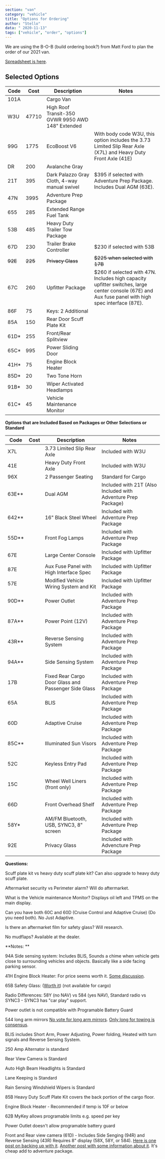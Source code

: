 ```yaml
---
section: "van"
category: "vehicle"
title: "Options for Ordering"
author: "Stello"
data: " 2020-11-13"
tags: ["vehicle", "order", "options"]
---
```


We are using the B-O-B (build ordering book?) from Matt Ford to plan the order of our 2021 van.

[Spreadsheet is here](https://docs.google.com/spreadsheets/d/1GbHanoyVEuOgMkrxPkj72uFH5GokW-yG0rvje04YDuk/edit?usp=sharing).

## Selected Options

| Code    | Cost    | Description                                       | Notes                                                        |
| ------- | ------- | ------------------------------------------------- | ------------------------------------------------------------ |
| 101A    |         | Cargo Van                                         |                                                              |
| W3U     | 47710   | High Roof Transit-350 GVWR 9950 AWD 148" Extended |                                                              |
| 99G     | 1775    | EcoBoost V6                                       | With body code W3U, this option includes the 3.73 Limited Slip Rear Axle (X7L) and Heavy Duty Front Axle (41E) |
| DR      | 200     | Avalanche Gray                                    |                                                              |
| 21T     | 395     | Dark Palazzo Gray Cloth, 4-way manual swivel      | $395 if selected with Adventure Prep Package.  Includes Dual AGM (63E). |
| 47N     | 3995    | Adventure Prep Package                            |                                                              |
| 655     | 285     | Extended Range Fuel Tank                          |                                                              |
| 53B     | 485     | Heavy Duty Trailer Tow Package                    |                                                              |
| 67D     | 230     | Trailer Brake Controller                          | $230 if selected with 53B                                    |
| ~~92E~~ | ~~225~~ | ~~Privacy Glass~~                                 | ~~$225 when selected with 17B~~                              |
| 67C     | 260     | Upfitter Package                                  | $260 if selected with 47N. Includes high capacity upfitter switches, large center console (67E) and Aux fuse panel with high spec interface (87E). |
| 86F     | 75      | Keys: 2 Additional                                |                                                              |
| 85A     | 150     | Rear Door Scuff Plate Kit                         |                                                              |
| 61D*    | 255     | Front/Rear Splitview                              |                                                              |
| 65C*    | 995     | Power Sliding Door                                |                                                              |
| 41H*    | 75      | Engine Block Heater                               |                                                              |
| 85D*    | 20      | Two Tone Horn                                     |                                                              |
| 91B*    | 30      | Wiper Activated Headlamps                         |                                                              |
| 61C*    | 45      | Vehicle Maintenance Monitor                       |                                                              |

**Options that are Included Based on Packages or Other Selections or Standard**

| Code  | Cost | Description                                          | Notes                                                        |
| ----- | ---- | ---------------------------------------------------- | ------------------------------------------------------------ |
| X7L   |      | 3.73 Limited Slip Rear Axle                          | Included with W3U                                            |
| 41E   |      | Heavy Duty Front Axle                                | Included with W3U                                            |
| 96X   |      | 2 Passenger Seating                                  | Standard for Cargo                                           |
| 63E** |      | Dual AGM                                             | Included with 21T (Also Included with Adventure Prep Package) |
| 642** |      | 16" Black Steel Wheel                                | Included with Adventure Prep Package                         |
| 55D** |      | Front Fog Lamps                                      | Included with Adventure Prep Package                         |
| 67E   |      | Large Center Console                                 | Included with Upfitter Package                               |
| 87E   |      | Aux Fuse Panel with High Interface Spec              | Included with Upfitter Package                               |
| 57E   |      | Modified Vehicle Wiring System and Kit               | Included with Upfitter Package                               |
| 90D** |      | Power Outlet                                         | Included with Adventure Prep Package                         |
| 87A** |      | Power Point (12V)                                    | Included with Adventure Prep Package                         |
| 43R** |      | Reverse Sensing System                               | Included with Adventure Prep Package                         |
| 94A** |      | Side Sensing System                                  | Included with Adventure Prep Package                         |
| 17B   |      | Fixed Rear Cargo Door Glass and Passenger Side Glass | Included with Adventure Prep Package                         |
| 65A   |      | BLIS                                                 | Included with Adventure Prep Package                         |
| 60D   |      | Adaptive Cruise                                      | Included with Adventure Prep Package                         |
| 85C** |      | Illuminated Sun Visors                               | Included with Adventure Prep Package                         |
| 52C   |      | Keyless Entry Pad                                    | Included with Adventure Prep Package                         |
| 15C   |      | Wheel Well Liners (front only)                       | Included with Adventure Prep Package                         |
| 66D   |      | Front Overhead Shelf                                 | Included with Adventure Prep Package                         |
| 58Y*  |      | AM/FM Bluetooth, USB, SYNC3, 8" screen               | Included with Adventure Prep Package                         |
| 92E   |      | Privacy Glass                                        | Included with Advencture Prep Package                        |



**Questions:**

Scuff plate kit vs heavy duty scuff plate kit?  Can also upgrade to heavy duty scuff plate.

Aftermarket security vs Perimeter alarm? Will do aftermarket.

What is the Vehicle maintenance Monitor?  Displays oil left and TPMS on the main display.

Can you have both 60C and 60D (Cruise Control and Adaptive Cruise) (Do you need both). No Just Adaptive.

Is there an aftermarket film for safety glass? Will research.

No mudflaps?  Available at the dealer.

**Notes: **

94A Side sensing system:    Includes BLIS, Sounds a chime when vehicle gets close to surrounding vehicles and objects.   Basically like a side facing parking sensor.

41H Engine Block Heater: For price seems worth it.  [Some discussion](https://www.fordtransitusaforum.com/threads/blocker-heater-41h-really-needed.82841/#post-1076562).

65B Safety Glass: ([Worth it](https://www.caranddriver.com/news/a28422725/car-windows-glass-aaa-unbreakable/)) (not available for cargo)

Radio Differences: 58Y (no NAV) vs 584 (yes NAV), Standard radio vs SYNC3 - SYNC3 has "car play" support.

Power outlet is not compatible with Programable Battery Guard

544 long arm mirrors  [No vote for long arm mirrors](https://www.fordtransitusaforum.com/threads/long-arm-side-mirrors-vs-short-arm-mirrors.81550/#post-1061335).  [Only long for towing is consensus](https://www.fordtransitusaforum.com/threads/long-arm-mirrors-adjustable-from-short-to-long.3506/).

BLIS includes Short Arm, Power Adjusting, Power folding, Heated with turn signals and Reverse Sensing System.

250 Amp Alternator is standard

Rear View Camera is Standard

Auto High Beam Headlights is Standard

Lane Keeping is Standard

Rain Sensing Windshield Wipers is Standard

85B Heavy Duty Scuff Plate Kit covers the back portion of the cargo floor.

Engine Block Heater - Recommended if temp is 10F or below

62B MyKey allows programable limits e.g. speed per key

Power Outlet doesn't allow programable battery guard

Front and Rear view camera (61D) - Includes Side Senging (94R) and Reverse Sensing (43R) Requires 8" display (58X, 58Y, or 584).  [Here is one post on backing up with it](https://www.fordtransitusaforum.com/threads/a-popular-hr-extended-cargo-van-arrives-at-matt-ford.81413/post-1059979). [Another post with some information about it](https://www.fordtransitusaforum.com/threads/2020-transit-front-rear-split-view-camera.78215/#post-1029072). It's cheap add to adventure package.
